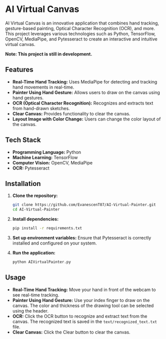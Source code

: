 # AI Virtual Canvas

AI Virtual Canvas is an innovative application that combines hand tracking, gesture-based painting, Optical Character Recognition (OCR), and more. This project leverages various technologies such as Python, TensorFlow, OpenCV, MediaPipe, and Pytesseract to create an interactive and intuitive virtual canvas.

**Note: This project is still in development.**

## Features

- **Real-Time Hand Tracking:** Uses MediaPipe for detecting and tracking hand movements in real-time.
- **Painter Using Hand Gesture:** Allows users to draw on the canvas using hand gestures.
- **OCR (Optical Character Recognition):** Recognizes and extracts text from hand-drawn sketches.
- **Clear Canvas:** Provides functionality to clear the canvas.
- **Layout Image with Color Change:** Users can change the color layout of the canvas.

## Tech Stack

- **Programming Language:** Python
- **Machine Learning:** TensorFlow
- **Computer Vision:** OpenCV, MediaPipe
- **OCR:** Pytesseract

## Installation

1. **Clone the repository:**

   ```bash
   git clone https://github.com/EvanescenT07/AI-Virtual-Painter.git
   cd AI-Virtual-Painter
   ```

2. **Install dependencies:**

   ```bash
   pip install -r requirements.txt
   ```

3. **Set up environment variables:**
   Ensure that Pytesseract is correctly installed and configured on your system.

4. **Run the application:**
   ```bash
   python AIVirtualPainter.py
   ```

## Usage

- **Real-Time Hand Tracking:** Move your hand in front of the webcam to see real-time tracking.
- **Painter Using Hand Gesture:** Use your index finger to draw on the canvas. The color and thickness of the drawing tool can be selected using the header.
- **OCR:** Click the OCR button to recognize and extract text from the canvas. The recognized text is saved in the `text/recognized_text.txt` file.
- **Clear Canvas:** Click the Clear button to clear the canvas.
